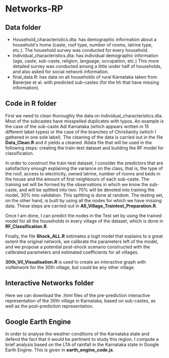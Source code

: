 # Networks-RP

## Data folder
- Household_characteristics.dta: has demographic information about a household's home (caste, roof type, number of rooms, latrine type, etc.). The household survey was conducted for every household.
- Individual_characteristics.dta: has individual demographic information (age, caste, sub-caste, religion, language, occupation, etc.) This more detailed survey was conducted among a little under half of households, and also asked for social network information.
- final_data.R: has data on all households of rural Karnataka taken from Banerjee et al. with predicted sub-castes (for the hh that have missing information).


## Code in R folder

First we need to clean thoroughly the data on individual_characteristics.dta. Most of the subcastes have misspelled duplicates with typos. An example is the case of the sub-caste Adi Karnataka (which appears written in 15 different label-types) or the case of the branches of Christianity (which I gathered in one sole label). The cleaning of the data is carried out in the file **Data_Clean.R** and it yields a cleaned .Rdata file that will be used in the following steps: creating the train-test dataset and building the RF model for classification.

In order to construct the train-test dataset, I consider the predictors that are satisfactory enough explaining the variance on the class, that is, the type of the roof, access to electricity, owned latrine, number of rooms and beds in the house and the amount of first neighbours of each sub-caste. The training set will be formed by the observations in which we know the sub-caste, and will be splitted into two: $70 \%$ will be devoted into training the model, $30 \%$ into validation. This splitting is done at random. The testing set, on the other hand, is built by using all the nodes for which we have missing data. These steps are carried out in **All_Village_Traintest_Preparation.R**.

Once I am done, I can predict the nodes in the Test set by using the trained model for all the households in every village of the dataset, which is done in **RF_Classification.R**.

Finally, the file **Shock_ALL.R** estimates a logit model that explains to a great extent the original network, we calibrate the parameters left of the model, and we propose a potential post-shock scenario constructed with the calibrated parameters and estimated coefficients for all villages.

**30th_Vil_Visualisation.R** is used to create an interactive graph with visNetwork for the 30th village, but could be any other village.

## Interactive Networks folder

Here we can download the .html files of the pre-prediction interactive representation of the 30th village in Karnataka, based on sub-castes, as well as the post-prediction representation.

## Google Earth Engine
In order to analyse the weather conditions of the Karnataka state and defend the fact that it would be pertinent to study this region, I compute a brief analysis based on the LTA of rainfall in the Karnataka state in Google Earth Engine. This is given in **earth\_engine\_code.js**.
